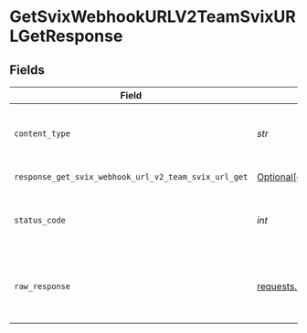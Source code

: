# GetSvixWebhookURLV2TeamSvixURLGetResponse


## Fields

| Field                                                                                                                                                                                                    | Type                                                                                                                                                                                                     | Required                                                                                                                                                                                                 | Description                                                                                                                                                                                              |
| -------------------------------------------------------------------------------------------------------------------------------------------------------------------------------------------------------- | -------------------------------------------------------------------------------------------------------------------------------------------------------------------------------------------------------- | -------------------------------------------------------------------------------------------------------------------------------------------------------------------------------------------------------- | -------------------------------------------------------------------------------------------------------------------------------------------------------------------------------------------------------- |
| `content_type`                                                                                                                                                                                           | *str*                                                                                                                                                                                                    | :heavy_check_mark:                                                                                                                                                                                       | HTTP response content type for this operation                                                                                                                                                            |
| `response_get_svix_webhook_url_v2_team_svix_url_get`                                                                                                                                                     | [Optional[operations.GetSvixWebhookURLV2TeamSvixURLGetResponseGetSvixWebhookURLV2TeamSvixURLGet]](../../models/operations/getsvixwebhookurlv2teamsvixurlgetresponsegetsvixwebhookurlv2teamsvixurlget.md) | :heavy_minus_sign:                                                                                                                                                                                       | Successful Response                                                                                                                                                                                      |
| `status_code`                                                                                                                                                                                            | *int*                                                                                                                                                                                                    | :heavy_check_mark:                                                                                                                                                                                       | HTTP response status code for this operation                                                                                                                                                             |
| `raw_response`                                                                                                                                                                                           | [requests.Response](https://requests.readthedocs.io/en/latest/api/#requests.Response)                                                                                                                    | :heavy_check_mark:                                                                                                                                                                                       | Raw HTTP response; suitable for custom response parsing                                                                                                                                                  |